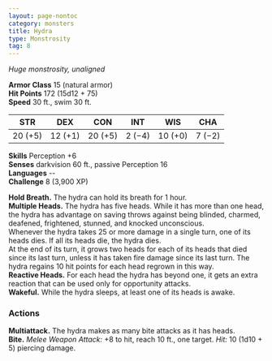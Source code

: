 ```yaml
---
layout: page-nontoc
category: monsters
title: Hydra
type: Monstrosity
tag: 8
---
```

_Huge monstrosity, unaligned_

**Armor Class** 15 (natural armor)    
**Hit Points** 172 (15d12 + 75)    
**Speed** 30 ft., swim 30 ft. 

| STR     | DEX     | CON     | INT     | WIS     | CHA     |
|---------|---------|---------|---------|---------|---------|
| 20 (+5) | 12 (+1) | 20 (+5) | 2 (−4)  | 10 (+0) | 7 (−2)  |

**Skills** Perception +6    
**Senses** darkvision 60 ft., passive Perception 16    
**Languages** --    
**Challenge** 8 (3,900 XP) 

**Hold Breath.** The hydra can hold its breath for 1 hour.    
**Multiple Heads.** The hydra has five heads. While it has more than one head, the hydra has advantage on saving throws against being blinded, charmed, deafened, frightened, stunned, and knocked unconscious.    
Whenever the hydra takes 25 or more damage in a single turn, one of its heads dies. If all its heads die, the hydra dies.    
At the end of its turn, it grows two heads for each of its heads that died since its last turn, unless it has taken fire damage since its last turn. The hydra regains 10 hit points for each head regrown in this way.    
**Reactive Heads.** For each head the hydra has beyond one, it gets an extra reaction that can be used only for opportunity attacks.    
**Wakeful.** While the hydra sleeps, at least one of its heads is awake. 

### Actions 
**Multiattack.** The hydra makes as many bite attacks as it has heads.    
**Bite.** _Melee Weapon Attack:_ +8 to hit, reach 10 ft., one target. _Hit:_ 10 (1d10 + 5) piercing damage.